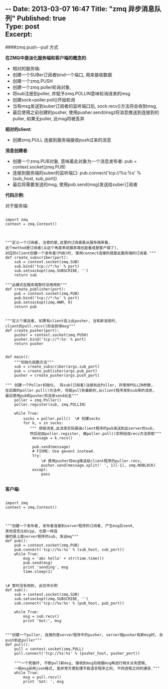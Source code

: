 --
Date: 2013-03-07 16:47
Title: "zmq 异步消息队列"
Published: true  
Type: post  
Excerpt:   
--

####zmq  push--pull 方式

**在ZMQ中是淡化服务端和客户端的概念的**:

* 相对的服务端:
* 创建一个SUBer订阅者bind一个端口, 用来接收数据
* 创建一个zmq.PUSH
* 创建一个zmq poller轮询对象,
* 将sub注册到poller, 并赋予zmq.POLLIN意味轮询进来的msg
* 创建sock=poller.poll()开始轮询
* 当有msg发送到suber订阅者的监听端口后, sock.recv()方法将会收到msg,
* 最后使用之前创建的pusher, 使用pusher.send(msg)将消息推送到连接到的puller, 如果无puller, 此msg将被丢弃


**相对的client**:

* 创建zmq.PULL 连接到服务端接收push过来的消息

**消息创建者**:

* 创建一个zmq.PUB对象, 意味着此对象为一个消息发布者: pub = context.socket(zmq.PUB)
* 连接到服务端的suber的监听端口: pub.connect('tcp://%s:%s' % (sub_host, sub_port))
* 最后将需要发送的msg, 使用pub.send(msg)发送给suber订阅者


**代码示例:**

对于服务端:
<pre>
<code>
import zmq
context = zmq.Context()



"""定义一个订阅者, 注意的是,这里的订阅者是从服务端来看, 
这个method是订阅者(从这个角度来说服务端也能看成是客户端了), 
对应的client创建一个发布者(PUB)时, 使用connect连接的就是此服务端的订阅者."""
def create_subscriber(port):
    sub = context.socket(zmq.SUB)
    sub.bind('tcp://*:%s' % port)
    sub.setsockopt(zmq.SUBSCRIBE, '')
    return sub

"""此模式在服务端暂时没用用到"""
def create_publisher(port):
    pub = context.socket(zmq.PUB)
    pub.bind('tcp://*:%s' % port)
    pub.setsockopt(zmq.HWM, 0)
    return pub


"""定义个推送者, 如果有client连上此pusher, 当有新消息时,
client的pull.recv()将会获得msg"""
def create_pusher(port):
    pusher = context.socket(zmq.PUSH)
    pusher.bind('tcp://*:%s' % port)
    return pusher
    
    
def main():
    """初始化函数方法"""
    sub = create_subscriber(args.sub_port)
    pub = create_publisher(args.pub_port)
    pusher = create_pusher(args.push_port)

""" 创建一个Poller初始化， 将sub(订阅者)注册到此Poller, 并使用POLLIN参数, 
在后面的poller.pull()方法中, 将能pull到最新的,从client程序发到sub来的消息,
最后使用pub和pusher将消息send出去"""
    poller = zmq.Poller()
    poller.register(sub, zmq.POLLIN)

    while True:
        socks = poller.poll()  \# 创建socks
        for k, v in socks:
           """ 获取消息,此消息实际是由client程序的pub发送到此server的sub,
           然后经由poller.register, 被poller.poll()实例经由recv方法获取"""
            message = k.recv()   
            
            pub.send(message)
            # FIXME: Use gevent instead.
            try:
                \# 使用pusher将msg推送给client程序的puller.recv, 
                pusher.send(message.split(' ', 1)[-1], zmq.NOBLOCK)
            except:
                pass
</code>
</pre>

**客户端:**
<pre>
<code>
import zmq
context = zmq.Context()



"""创建一个发布者, 发布者连接到server程序的订阅者, 产生msg后send, 
其他语言比如cpp, 也是一样连
接的是上面server程序的sub, 发送mq"""
def pub():
    pub = context.socket(zmq.PUB)
    pub.connect('tcp://%s:%s' % (sub_host, sub_port))
    while True:
        msg = 'abc hello' + str(time.time())
        pub.send(msg)
        print 'sending', msg
        time.sleep(1)


\# 暂时没有用到, 此仅作示例
def sub():
    sub = context.socket(zmq.SUB)
    sub.setsockopt(zmq.SUBSCRIBE, '')
    sub.connect('tcp://%s:%s' % (pub_host, pub_port))

    while True:
        msg = sub.recv()
        print 'Got:', msg


"""创建一个puller, 连接的是server程序中的pusher, server端pusher有新msg时, 会push到此puller"""
def pull():
    pull = context.socket(zmq.PULL)
    pull.connect('tcp://%s:%s' % (pusher_host, pusher_port))

    """一个死循环, 不断pull新msg, 接收到msg后根据msg再进行相关业务逻辑,
    一般msg采用json格式, 能非常方便处理不能语言程序之间, 不同进程之间的通信."""
    while True:
        msg = pull.recv()
        print 'Got: ', msg
</code>
</pre>